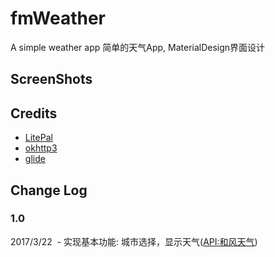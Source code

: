 # fmWeather
A simple weather app
简单的天气App, MaterialDesign界面设计
## ScreenShots
<div></div>

## Credits

 - [LitePal](https://github.com/LitePalFramework/LitePal)
 - [okhttp3](https://github.com/square/okhttp)
 - [glide](https://github.com/bumptech/glide)

## Change Log


### 1.0 
  2017/3/22
  - 实现基本功能: 城市选择，显示天气([API:和风天气](http://www.heweather.com/))
